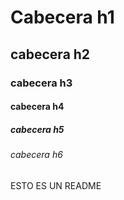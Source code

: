 # Cabecera h1
## cabecera h2
### cabecera h3
#### cabecera h4
##### cabecera h5
###### cabecera h6
ESTO ES UN README